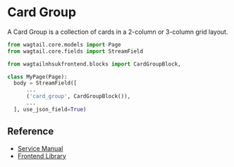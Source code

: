 # Card Group

A Card Group is a collection of cards in a 2-column or 3-column grid layout.

```py
from wagtail.core.models import Page
from wagtail.core.fields import StreamField

from wagtailnhsukfrontend.blocks import CardGroupBlock,

class MyPage(Page):
  body = StreamField([
      ...
      ('card_group', CardGroupBlock()),
      ...
  ], use_json_field=True)
```

## Reference

* [Service Manual](https://service-manual.nhs.uk/design-system/components/card)
* [Frontend Library](https://github.com/nhsuk/nhsuk-frontend/tree/master/packages/components/card)
